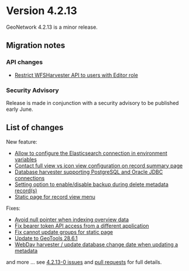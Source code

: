 # Version 4.2.13

GeoNetwork 4.2.13 is a minor release.

## Migration notes

### API changes

* [Restrict WFSHarvester API to users with Editor role](https://github.com/geonetwork/core-geonetwork/pull/8760)

### Security Advisory

Release is made in conjunction with a security advisory to be published early June.

## List of changes

New feature:

* [Allow to configure the Elasticsearch connection in environment variables](https://github.com/geonetwork/core-geonetwork/pull/8764)
* [Contact full view vs icon view configuration on record summary page](https://github.com/geonetwork/core-geonetwork/pull/8789)
* [Database harvester supporting PostgreSQL and Oracle JDBC connections](https://github.com/geonetwork/core-geonetwork/pull/8795)
* [Setting option to enable/disable backup during delete metadata record(s)](https://github.com/geonetwork/core-geonetwork/pull/8784)
* [Static page for record view menu](https://github.com/geonetwork/core-geonetwork/pull/8740)

Fixes:

* [Avoid null pointer when indexing overview data](https://github.com/geonetwork/core-geonetwork/pull/8736)
* [Fix bearer token API access from a different application](https://github.com/geonetwork/core-geonetwork/pull/8738)
* [Fix cannot update groups for static page](https://github.com/geonetwork/core-geonetwork/pull/8759)
* [Update to GeoTools 28.6.1](https://github.com/geonetwork/core-geonetwork/pull/8812)
* [WebDav harvester / update database change date when updating a metadata](https://github.com/geonetwork/core-geonetwork/pull/8790)

and more \... see [4.2.13-0 issues](https://github.com/geonetwork/core-geonetwork/issues?q=is%3Aissue+milestone%3A4.2.13+is%3Aclosed) and [pull requests](https://github.com/geonetwork/core-geonetwork/pulls?&q=is%3Apr+milestone%3A4.2.13+is%3Aclosed) for full details.
